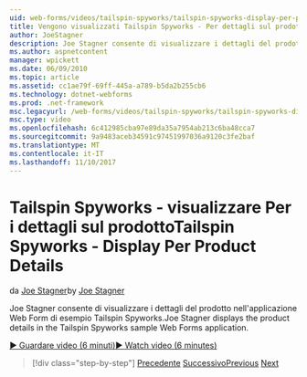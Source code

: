 ```yaml
---
uid: web-forms/videos/tailspin-spyworks/tailspin-spyworks-display-per-product-details
title: Vengono visualizzati Tailspin Spyworks - Per dettagli sul prodotto | Documenti Microsoft
author: JoeStagner
description: Joe Stagner consente di visualizzare i dettagli del prodotto nell'applicazione Web Form di esempio Tailspin Spyworks.
ms.author: aspnetcontent
manager: wpickett
ms.date: 06/09/2010
ms.topic: article
ms.assetid: cc1ae79f-69ff-445a-a789-b5da2b255cb6
ms.technology: dotnet-webforms
ms.prod: .net-framework
msc.legacyurl: /web-forms/videos/tailspin-spyworks/tailspin-spyworks-display-per-product-details
msc.type: video
ms.openlocfilehash: 6c412985cba97e89da35a7954ab213c6ba48cca7
ms.sourcegitcommit: 9a9483aceb34591c97451997036a9120c3fe2baf
ms.translationtype: MT
ms.contentlocale: it-IT
ms.lasthandoff: 11/10/2017
---
```

<a name="tailspin-spyworks---display-per-product-details"></a><span data-ttu-id="2332c-103">Tailspin Spyworks - visualizzare Per i dettagli sul prodotto</span><span class="sxs-lookup"><span data-stu-id="2332c-103">Tailspin Spyworks - Display Per Product Details</span></span>
====================
<span data-ttu-id="2332c-104">da [Joe Stagner](https://github.com/JoeStagner)</span><span class="sxs-lookup"><span data-stu-id="2332c-104">by [Joe Stagner](https://github.com/JoeStagner)</span></span>

<span data-ttu-id="2332c-105">Joe Stagner consente di visualizzare i dettagli del prodotto nell'applicazione Web Form di esempio Tailspin Spyworks.</span><span class="sxs-lookup"><span data-stu-id="2332c-105">Joe Stagner displays the product details in the Tailspin Spyworks sample Web Forms application.</span></span>

[<span data-ttu-id="2332c-106">&#9654; Guardare video (6 minuti)</span><span class="sxs-lookup"><span data-stu-id="2332c-106">&#9654; Watch video (6 minutes)</span></span>](https://channel9.msdn.com/Blogs/ASP-NET-Site-Videos/tailspin-spyworks-display-per-product-details)

>[!div class="step-by-step"]
<span data-ttu-id="2332c-107">[Precedente](tailspin-spyworks-display-the-product-list.md)
[Successivo](tailspin-spyworks-adding-items-to-the-shopping-cart.md)</span><span class="sxs-lookup"><span data-stu-id="2332c-107">[Previous](tailspin-spyworks-display-the-product-list.md)
[Next](tailspin-spyworks-adding-items-to-the-shopping-cart.md)</span></span>
